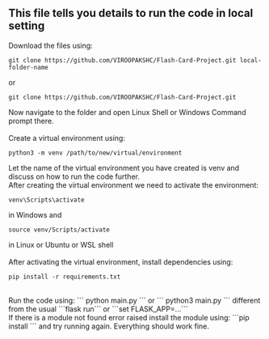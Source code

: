 ## This file tells you details to run the code in local setting
Download the files using:
```
git clone https://github.com/VIROOPAKSHC/Flash-Card-Project.git local-folder-name
```
or
```
git clone https://github.com/VIROOPAKSHC/Flash-Card-Project.git
```
Now navigate to the folder and open Linux Shell or Windows Command prompt there.<br>
<br>
Create a virtual environment using:<br>

```
python3 -m venv /path/to/new/virtual/environment
```

Let the name of the virtual environment you have created is venv and discuss on how to run the code further.<br>
After creating the virtual environment we need to activate the environment:<br>
```
venv\Scripts\activate
```
in Windows and <br>
```
source venv/Scripts/activate
```
in Linux or Ubuntu or WSL shell <br>
<br>
After activating the virtual environment, install dependencies using:<br>
```
pip install -r requirements.txt
```
<br>
Run the code using:
```
python main.py
```
or
```
python3 main.py
```
different from the usual ```flask run``` or ```set FLASK_APP=...```
<br>
If there is a module not found error raised install the module using: ```pip install <module-name>``` and try running again. Everything should work fine.
